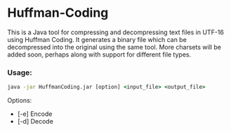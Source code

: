 # Huffman-Coding
This is a Java tool for compressing and decompressing text files in UTF-16 using Huffman Coding.
It generates a binary file which can be decompressed into the original using the same tool.
More charsets will be added soon, perhaps along with support for different file types.


### Usage:  
```cmd
java -jar HuffmanCoding.jar [option] <input_file> <output_file>
```

  Options:  
  - [-e] Encode
  - [-d] Decode
